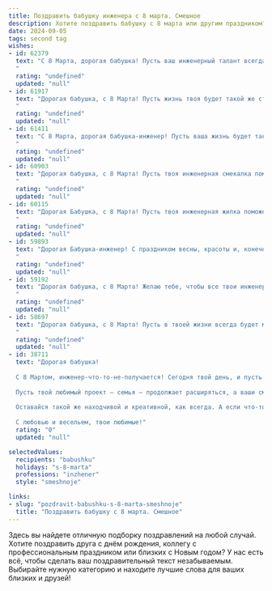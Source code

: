 ```yaml
---
title: Поздравить бабушку инженера с 8 марта. Смешное
description: Хотите поздравить бабушку с 8 марта или другим праздником? Наш ИИ создаст незабываемое поздравление, а вы обязательно выделитесь среди других.  
date: 2024-09-05
tags: second tag
wishes:
- id: 62379
  text: "С 8 Марта, дорогая бабушка! Пусть ваш инженерный талант всегда работает на вас, а все ваши проекты (даже если это тортики!) получаются просто блестящими! 😜
  "
  rating: "undefined"
  updated: "null"
- id: 61917
  text: "Дорогая бабушка, с 8 Марта! Пусть жизнь твоя будет такой же стабильной и надежной, как проект, разработанный лучшим инженером в мире! Пусть твой день будет наполнен радостью, цветами и тортом, а не чертежами и схемами! 🎉
  "
  rating: "undefined"
  updated: "null"
- id: 61411
  text: "С 8 Марта, дорогая бабушка-инженер! Пусть ваша жизнь будет такой же яркой и стабильной, как схема идеального моста, а ваши изобретения - такими же полезными, как умная стиральная машина!
  "
  rating: "undefined"
  updated: "null"
- id: 60903
  text: "Дорогая бабушка, с 8 Марта! Пусть твоя инженерная смекалка помогает тебе находить решения всех жизненных задач, а изобретательский талант - радовать нас новыми шедеврами домашнего хозяйства!  😄
  "
  rating: "undefined"
  updated: "null"
- id: 60115
  text: "Дорогая Бабушка, с 8 Марта! Пусть твоя инженерная жилка поможет тебе изобрести способ сделать так, чтобы весна длилась вечно, а мы все время могли пользоваться твоими вкусными пирожками! 😉
  "
  rating: "undefined"
  updated: "null"
- id: 59893
  text: "Дорогая Бабушка-инженер! С праздником весны, красоты и, конечно же, инженерных подвигов! Пусть твоё конструкторское мышление никогда не даёт сбоя, а креативность и изобретательность вдохновляют на новые идеи! С 8 Марта! 😉
  "
  rating: "undefined"
  updated: "null"
- id: 59192
  text: "Дорогая бабушка, с 8 Марта! Желаю тебе, чтобы все твои инженерные задумки воплощались в жизнь, а дом был заполнен не только чертежами, но и радостью, цветами и вкусным тортом! 😄😁
  "
  rating: "undefined"
  updated: "null"
- id: 58697
  text: "Дорогая бабушка, с 8 Марта! Пусть в твоей жизни всегда будет место для новых инженерных шедевров, а все болты и гайки поддаются легко и без усилий! 🎉
  "
  rating: "undefined"
  updated: "null"
- id: 38711
  text: "Дорогая бабушка!
  
  С 8 Мартом, инженер-что-то-не-получается! Сегодня твой день, и пусть даже в схемах жизни иногда случаются сбои, ты всегда находишь путь к идеальному решению!
  
  Пусть твой любимый проект — семья — продолжает расширяться, а ваши смех и радость будут в каждом чертеже! Желаю, чтобы каждый новый день приносил больше вдохновения, чем любые чертежи, и чтобы жизнь была такой же яркой, как сварочный шов на вашем самом любимом инструменте!
  
  Оставайся такой же находчивой и креативной, как всегда. А если что-то пойдет не так — просто перерисуй это в виде цветка!
  
  С любовью и весельем, твои любимые!"
  rating: "0"
  updated: "null"

selectedValues:
  recipients: "babushku"
  holidays: "s-8-marta"
  professions: "inzhener"
  style: "smeshnoje"

links:
- slug: "pozdravit-babushku-s-8-marta-smeshnoje"
  title: "Поздравить бабушку с 8 марта. Смешное"
---
```


Здесь вы найдете отличную подборку поздравлений на любой случай. 
Хотите поздравить друга с днём рождения, коллегу с профессиональным праздником или близких с Новым годом? У нас есть всё, чтобы сделать ваш поздравительный текст незабываемым. Выбирайте нужную категорию и находите лучшие слова для ваших близких и друзей!
